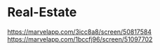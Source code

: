 # Real-Estate
https://marvelapp.com/3icc8a8/screen/50817584
https://marvelapp.com/1bccfj96/screen/51097702
